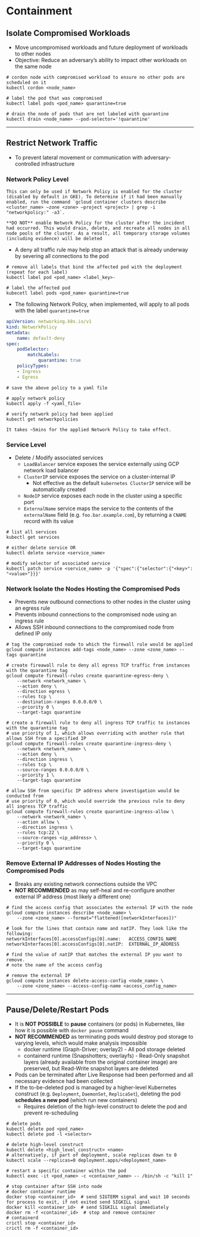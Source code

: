 # Containment

## Isolate Compromised Workloads

* Move uncompromised workloads and future deployment of workloads to other nodes
* Objective: Reduce an adversary’s ability to impact other workloads on the same node

```shell
# cordon node with compromised workload to ensure no other pods are scheduled on it
kubectl cordon <node_name>

# label the pod that was compromised
kubectl label pods <pod_name> quarantine=true

# drain the node of pods that are not labeled with quarantine
kubectl drain <node_name> --pod-selector='!quarantine'
```
* * *

## Restrict Network Traffic

* To prevent lateral movement or communication with adversary-controlled infrastructure

### Network Policy Level

```{note}
This can only be used if Network Policy is enabled for the cluster (disabled by default in GKE). To determine if it had been manually enabled, run the command `gcloud container clusters describe <cluster_name> —zone <zone> —project <project> | grep -i "networkpolicy:" -a3`.

**DO NOT** enable Network Policy for the cluster after the incident had occurred. This would drain, delete, and recreate all nodes in all node pools of the cluster. As a result, all temporary storage volumes (including evidence) will be deleted
```

* A deny all traffic rule may help stop an attack that is already underway by severing all connections to the pod
```
# remove all labels that bind the affected pod with the deployment (repeat for each label)
kubectl label pod <pod_name> <label_key>-

# label the affected pod
kubecetl label pods <pod_name> quarantine=true
```
* The following Network Policy, when implemented, will apply to all pods with the label `quarantine=true`
```yaml
apiVersion: networking.k8s.io/v1
kind: NetworkPolicy
metadata:
    name: default-deny
spec:
    podSelector:
        matchLabels: 
            quarantine: true
    policyTypes:
    - Ingress
    - Egress 
```
```shell
# save the above policy to a yaml file

# apply network policy
kubectl apply -f <yaml_file>

# verify network policy had been applied
kubectl get networkpolicies
```

```{warning}
It takes ~5mins for the applied Network Policy to take effect.
```

### Service Level

* Delete / Modify associated services
    * `LoadBalancer` service exposes the service externally using GCP network load balancer
    * `ClusterIP` service exposes the service on a cluster-internal IP
        * Not effective as the default `kubernetes ClusterIP` service will be automatically created
    * `NodeIP` service exposes each node in the cluster using a specific port
    * `ExternalName` service maps the service to the contents of the `externalName` field (e.g. `foo.bar.example.com`), by returning a `CNAME` record with its value
```shell
# list all services
kubectl get services
        
# either delete service OR
kubectl delete service <service_name>

# modify selector of associated service
kubectl patch service <service_name> -p '{"spec":{"selector":{"<key>": "<value>"}}}'
```

### Network Isolate the Nodes Hosting the Compromised Pods

* Prevents new outbound connections to other nodes in the cluster using an egress rule
* Prevents inbound connections to the compromised node using an ingress rule
* Allows SSH inbound connections to the compromised node from defined IP only

```shell
# tag the compromised node to which the firewall rule would be applied
gcloud compute instances add-tags <node_name> --zone <zone_name> --tags quarantine

# create fireawall rule to deny all egress TCP traffic from instances with the quarantine tag
gcloud compute firewall-rules create quarantine-egress-deny \
    --network <network_name> \
    --action deny \
    --direction egress \
    --rules tcp \
    --destination-ranges 0.0.0.0/0 \
    --priority 0 \
    --target-tags quarantine
    
# create a firewall rule to deny all ingress TCP traffic to instances with the quarantine tag
# use priority of 1, which allows overriding with another rule that allows SSH from a specified IP
gcloud compute firewall-rules create quarantine-ingress-deny \
    --network <network_name> \
    --action deny \
    --direction ingress \
    --rules tcp \
    --source-ranges 0.0.0.0/0 \
    --priority 1 \
    --target-tags quarantine
    
# allow SSH from specific IP address where investigation would be conducted from
# use priority of 0, which would override the previous rule to deny all ingress TCP traffic
gcloud compute firewall-rules create quarantine-ingress-allow \
    --network <network_name> \
    --action allow \
    --direction ingress \
    --rules tcp:22 \
    --source-ranges <ip_address> \
    --priority 0 \
    --target-tags quarantine
```

### Remove External IP Addresses of Nodes Hosting the Compromised Pods

* Breaks any existing network connections outside the VPC
* **NOT RECOMMENDED** as may self-heal and re-configure another external IP address (most likely a different one)

```shell
# find the access config that associates the external IP with the node
gcloud compute instances describe <node_name> \
    --zone <zone_name> --format="flattened([networkInterfaces])"

# look for the lines that contain name and natIP. They look like the following:
networkInterfaces[0].accessConfigs[0].name:   ACCESS_CONFIG_NAME
networkInterfaces[0].accessConfigs[0].natIP:  EXTERNAL_IP_ADDRESS

# find the value of natIP that matches the external IP you want to remove.
# note the name of the access config

# remove the external IP
gcloud compute instances delete-access-config <node_name> \
    --zone <zone_name> --access-config-name <access_config_name>
```
* * *

## Pause/Delete/Restart Pods

* It is **NOT POSSIBLE** to **pause** containers (or pods) in Kubernetes, like how it is possible with `docker pause` command
* **NOT RECOMMENDED** as terminating pods would destroy pod storage to varying levels, which would make analysis impossible
    * docker runtime (Graph-Driver; overlay2) - All pod storage deleted
    * containerd runtime (Snapshotters; overlayfs) - Read-Only snapshot layers (already available from the original container image) are preserved, but Read-Write snapshot layers are deleted
* Pods can be terminated after Live Response had been performed and all necessary evidence had been collected
* If the to-be-deleted pod is managed by a higher-level Kubernetes construct (e.g. `Deployment`, `DaemonSet`, `ReplicaSet`), deleting the pod **schedules a new pod** (which run new containers)
    * Requires deletion of the high-level construct to delete the pod and prevent re-scheduling

```
# delete pods
kubectl delete pod <pod_name>
kubectl delete pod -l <selector>

# delete high-level construct
kubectl delete <high_level_construct> <name>
# alternatively, if part of deployment, scale replicas down to 0
kubectl scale --replicas=0 deployment.apps/<deployment_name>

# restart a specific container within the pod
kubectl exec -it <pod_name> -c <container_name> -- /bin/sh -c "kill 1"

# stop container after SSH into node
# docker container runtime
docker stop <container_id>  # send SIGTERM signal and wait 10 seconds for process to exit, if not exited send SIGKILL signal
docker kill <container_id>  # send SIGKILL signal immediately
docker rm -f <container_id>  # stop and remove container
# containerd
crictl stop <container_id>
crictl rm -f <container_id>
```
